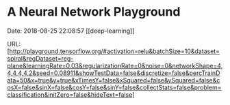# A Neural Network Playground

Date: 2018-08-25 22:08:57
[[deep-learning]]

URL: [http://playground.tensorflow.org/#activation=relu&batchSize=10&dataset=spiral&regDataset=reg-plane&learningRate=0.03&regularizationRate=0&noise=0&networkShape=4,4,4,4,4,2&seed=0.08911&showTestData=false&discretize=false&percTrainData=50&x=true&y=true&xTimesY=false&xSquared=false&ySquared=false&cosX=false&sinX=false&cosY=false&sinY=false&collectStats=false&problem=classification&initZero=false&hideText=false]
